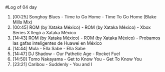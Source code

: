 #Log of 04 day

1. [00:25] Songhoy Blues - Time to Go Home - Time To Go Home (Blake Mills Mix)
1. [00:45] ROM (by Xataka México) - ROM (by Xataka México) - Xbox Series X llegó a Xataka México
1. [14:43] ROM (by Xataka México) - ROM (by Xataka México) - Probamos las gafas inteligentes de Huawei en México
1. [14:44] Mula - Ella Sabe - Ella Sabe
1. [14:47] DJ Shadow - Our Pathetic Age - Rocket Fuel
1. [14:50] Tomo Nakayama - Get to Know You - Get To Know You
1. [23:21] Caribou - Suddenly - You and I
